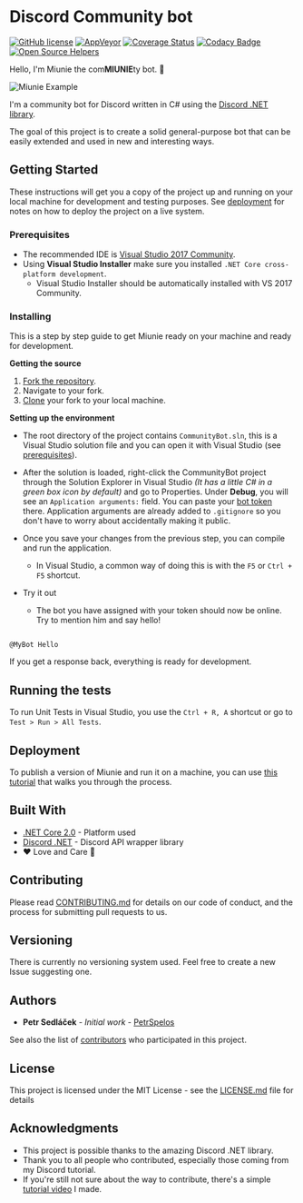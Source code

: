 # Discord Community bot

[![GitHub license](https://img.shields.io/badge/license-MIT-blue.svg)](https://github.com/petrspelos/Community-Discord-BOT/blob/master/LICENSE)
[![AppVeyor](https://img.shields.io/appveyor/ci/petrspelos/community-discord-bot.svg)](https://ci.appveyor.com/project/petrspelos/community-discord-bot)
[![Coverage Status](https://coveralls.io/repos/github/petrspelos/Community-Discord-BOT/badge.svg?branch=master)](https://coveralls.io/github/petrspelos/Community-Discord-BOT?branch=master)
[![Codacy Badge](https://api.codacy.com/project/badge/Grade/e2e9006c5c894abb8886a64f2cd08d62)](https://www.codacy.com/app/petrspelos/Community-Discord-BOT?utm_source=github.com&amp;utm_medium=referral&amp;utm_content=petrspelos/Community-Discord-BOT&amp;utm_campaign=Badge_Grade)
[![Open Source Helpers](https://www.codetriage.com/petrspelos/community-discord-bot/badges/users.svg)](https://www.codetriage.com/petrspelos/community-discord-bot)

Hello, I'm Miunie the com**MIUNIE**ty bot. :wave:

![Miunie Example](https://media.giphy.com/media/4WFhEh2CtJoo3k5yfF/giphy.gif)

I'm a community bot for Discord written in C# using the [Discord .NET library](https://github.com/RogueException/Discord.Net).

The goal of this project is to create a solid general-purpose bot that can be easily extended and used in new and interesting ways.

## Getting Started

These instructions will get you a copy of the project up and running on your local machine for development and testing purposes. See [deployment](#deployment) for notes on how to deploy the project on a live system.

### Prerequisites

* The recommended IDE is [Visual Studio 2017 Community](https://www.visualstudio.com/thank-you-downloading-visual-studio/?sku=Community&rel=15).
* Using **Visual Studio Installer** make sure you installed `.NET Core cross-platform development`.
    * Visual Studio Installer should be automatically installed with VS 2017 Community.

### Installing

This is a step by step guide to get Miunie ready on your machine and ready for development.

**Getting the source**
1. [Fork the repository](https://help.github.com/articles/fork-a-repo/).
2. Navigate to your fork.
3. [Clone](https://help.github.com/articles/cloning-a-repository/) your fork to your local machine.

**Setting up the environment**

* The root directory of the project contains `CommunityBot.sln`, this is a Visual Studio solution file and you can open it with Visual Studio (see [prerequisites](#prerequisites)).

* After the solution is loaded, right-click the CommunityBot project through the Solution Explorer in Visual Studio _(It has a little C# in a green box icon by default)_ and go to Properties. Under **Debug**, you will see an `Application arguments:` field. You can paste your [bot token](https://github.com/reactiflux/discord-irc/wiki/Creating-a-discord-bot-&-getting-a-token) there. Application arguments are already added to `.gitignore` so you don't have to worry about accidentally making it public.

* Once you save your changes from the previous step, you can compile and run the application.
    * In Visual Studio, a common way of doing this is with the `F5` or `Ctrl + F5` shortcut.

* Try it out
    * The bot you have assigned with your token should now be online. Try to mention him and say hello!

```

@MyBot Hello

```
If you get a response back, everything is ready for development.

## Running the tests

To run Unit Tests in Visual Studio, you use the `Ctrl + R, A` shortcut or go to `Test > Run > All Tests`.

## Deployment

To publish a version of Miunie and run it on a machine, you can use [this tutorial](https://docs.microsoft.com/en-us/dotnet/core/tools/dotnet-publish?tabs=netcore2x) that walks you through the process.

## Built With

* [.NET Core 2.0](https://docs.microsoft.com/en-us/dotnet/core/) - Platform used
* [Discord .NET](https://github.com/RogueException/Discord.Net) - Discord API wrapper library
* :heart: Love and Care :blue_heart:

## Contributing

Please read [CONTRIBUTING.md](https://github.com/petrspelos/Community-Discord-BOT/blob/master/CONTRIBUTING.md) for details on our code of conduct, and the process for submitting pull requests to us.

## Versioning

There is currently no versioning system used. Feel free to create a new Issue suggesting one.

## Authors

* **Petr Sedláček** - *Initial work* - [PetrSpelos](https://github.com/petrspelos)

See also the list of [contributors](https://github.com/petrspelos/Community-Discord-BOT/graphs/contributors) who participated in this project.

## License

This project is licensed under the MIT License - see the [LICENSE.md](LICENSE.md) file for details

## Acknowledgments

* This project is possible thanks to the amazing Discord .NET library.
* Thank you to all people who contributed, especially those coming from my Discord tutorial.
* If you're still not sure about the way to contribute, there's a simple [tutorial video](https://youtu.be/85s_-i4hHbM) I made.
